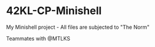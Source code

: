 # 42KL-CP-Minishell
My Minishell project - All files are subjected to "The Norm"

Teammates with @MTLKS

